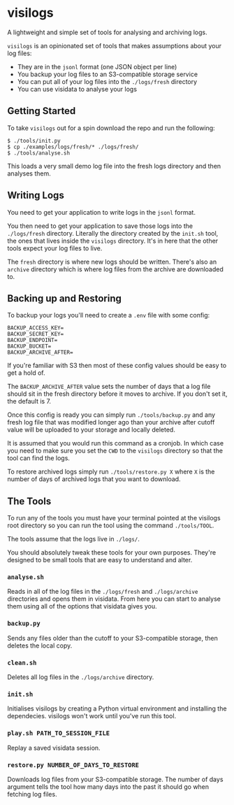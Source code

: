 # visilogs
A lightweight and simple set of tools for analysing and archiving logs.

`visilogs` is an opinionated set of tools that makes assumptions about your log files:

- They are in the `jsonl` format (one JSON object per line)
- You backup your log files to an S3-compatible storage service
- You can put all of your log files into the `./logs/fresh` directory
- You can use visidata to analyse your logs

## Getting Started

To take `visilogs` out for a spin download the repo and run the following:

```
$ ./tools/init.py
$ cp ./examples/logs/fresh/* ./logs/fresh/
$ ./tools/analyse.sh
```

This loads a very small demo log file into the fresh logs directory and then analyses them.

## Writing Logs

You need to get your application to write logs in the `jsonl` format.

You then need to get your application to save those logs into the `./logs/fresh` directory. Literally the directory created by the `init.sh` tool, the ones that lives inside the `visilogs` directory. It's in here that the other tools expect your log files to live.

The `fresh` directory is where new logs should be written. There's also an `archive` directory which is where log files from the archive are downloaded to.

## Backing up and Restoring

To backup your logs you'll need to create a `.env` file with some config:

```
BACKUP_ACCESS_KEY=
BACKUP_SECRET_KEY=
BACKUP_ENDPOINT=
BACKUP_BUCKET=
BACKUP_ARCHIVE_AFTER=
```

If you're familiar with S3 then most of these config values should be easy to get a hold of.

The `BACKUP_ARCHIVE_AFTER` value sets the number of days that a log file should sit in the fresh directory before it moves to archive. If you don't set it, the default is 7.

Once this config is ready you can simply run `./tools/backup.py` and any fresh log file that was modified longer ago than your archive after cutoff value will be uploaded to your storage and locally deleted.

It is assumed that you would run this command as a cronjob. In which case you need to make sure you set the `CWD` to the `visilogs` directory so that the tool can find the logs.

To restore archived logs simply run `./tools/restore.py X` where `X` is the number of days of archived logs that you want to download.


## The Tools

To run any of the tools you must have your terminal pointed at the visilogs root directory so you can run the tool using the command `./tools/TOOL`.

The tools assume that the logs live in `./logs/`.

You should absolutely tweak these tools for your own purposes. They're designed to be small tools that are easy to understand and alter.

### `analyse.sh`

Reads in all of the log files in the `./logs/fresh` and `./logs/archive` directories and opens them in visidata. From here you can start to analyse them using all of the options that visidata gives you.

### `backup.py`

Sends any files older than the cutoff to your S3-compatible storage, then deletes the local copy.

### `clean.sh`

Deletes all log files in the `./logs/archive` directory.

### `init.sh`

Initialises visilogs by creating a Python virtual environment and installing the dependecies. visilogs won't work until you've run this tool.

### `play.sh PATH_TO_SESSION_FILE`

Replay a saved visidata session.

### `restore.py NUMBER_OF_DAYS_TO_RESTORE`

Downloads log files from your S3-compatible storage. The number of days argument tells the tool how many days into the past it should go when fetching log files.
